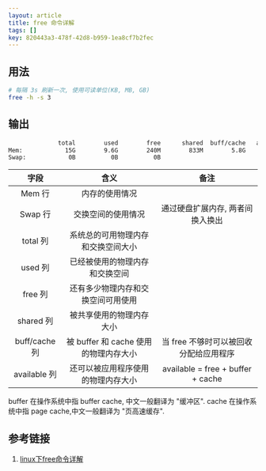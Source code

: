 ```yaml
---
layout: article
title: free 命令详解
tags: []
key: 820443a3-478f-42d8-b959-1ea8cf7b2fec
---
```


<!--more-->

## 用法

```bash
# 每隔 3s 刷新一次, 使用可读单位(KB, MB, GB)
free -h -s 3
```

## 输出

```bash
              total        used        free      shared  buff/cache   available
Mem:            15G        9.6G        240M        833M        5.8G        4.9G
Swap:            0B          0B          0B
```

|     字段      |                 含义                  |                  备注                  |
| :-----------: | :-----------------------------------: | :------------------------------------: |
|    Mem 行     |            内存的使用情况             |                                        |
|    Swap 行    |          交换空间的使用情况           |    通过硬盘扩展内存, 两者间换入换出    |
|   total 列    |  系统总的可用物理内存和交换空间大小   |                                        |
|    used 列    |    已经被使用的物理内存和交换空间     |                                        |
|    free 列    |  还有多少物理内存和交换空间可用使用   |                                        |
|   shared 列   |       被共享使用的物理内存大小        |                                        |
| buff/cache 列 | 被 buffer 和 cache 使用的物理内存大小 | 当 free 不够时可以被回收分配给应用程序 |
| available 列  |  还可以被应用程序使用的物理内存大小   |   available  = free + buffer + cache   |

buffer 在操作系统中指 buffer cache, 中文一般翻译为 "缓冲区".
cache 在操作系统中指 page cache,中文一般翻译为 "页高速缓存".

## 参考链接

1. [linux下free命令详解](https://www.cnblogs.com/ultranms/p/9254160.html)
